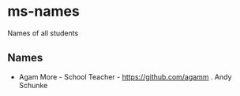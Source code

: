# ms-names

Names of all students

## Names

- Agam More - School Teacher - https://github.com/agamm
  . Andy Schunke
